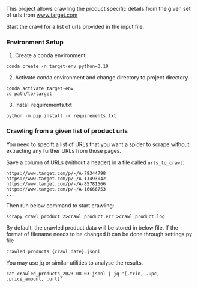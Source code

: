This project allows crawling the product specific details from the given set of urls from www.target.com 

Start the crawl for a list of urls provided in the input file.

### Environment Setup
1. Create a conda environment
```
conda create -n target-env python=3.10
```
2. Activate conda environment and change directory to project directory.
```
conda activate target-env
cd path/to/target
```
3. Install requirements.txt
```
python -m pip install -r requirements.txt
```


### Crawling from a given list of product urls
You need to specift a list of URLs that you want a spider
to scrape without extracting any further URLs from those pages.

Save a column of URLs (without a header) in a file called `urls_to_crawl`:
```
https://www.target.com/p/-/A-79344798
https://www.target.com/p/-/A-13493042
https://www.target.com/p/-/A-85781566
https://www.target.com/p/-/A-16666753
...
```
Then run below command to start crawling:

```
scrapy crawl product 2>crawl_product.err >crawl_product.log
```
By default, the crawled product data will be stored in below file. 
If the format of filename needs to be changed it can be done through settings.py file

```
crawled_products_{crawl_date}.jsonl
```
You may use jq or similar utilities to analyse the results.
```
cat crawled_products_2023-08-03.jsonl | jq '[.tcin, .upc, .price_amount, .url]'
```
